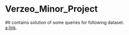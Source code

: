 # Verzeo_Minor_Project
#It contains solution of some queries for following dataset. </br>[a link](https://www.kaggle.com/juzershakir/tmdb-movies-dataset).
